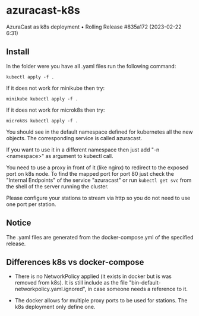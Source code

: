 # azuracast-k8s

AzuraCast as k8s deployment • Rolling Release #835a172 (2023-02-22 6:31)

## Install

In the folder were you have all .yaml files run the following command:

```
kubectl apply -f .
```

If it does not work for minikube then try:

```
minikube kubectl apply -f .
```

If it does not work for microk8s then try:

```
microk8s kubectl apply -f .
```

You should see in the default namespace defined for kubernetes all the new objects.
The corresponding service is called azuracast.

If you want to use it in a different namespace then just add "-n &lt;namespace&gt;" as argument to kubectl call.

You need to use a proxy in front of it (like nginx) to redirect to the exposed port on k8s node.
To find the mapped port for port 80 just check the "Internal Endpoints" of the service "azuracast" or run `kubectl get svc` from the shell of the server running the cluster.

Please configure your stations to stream via http so you do not need to use one port per station.

## Notice

The .yaml files are generated from the docker-compose.yml of the specified release.

## Differences k8s vs docker-compose

* There is no NetworkPolicy applied (it exists in docker but is was removed from k8s).
It is still include as the file "bin-default-networkpolicy.yaml.ignored", in case someone needs a reference to it.

* The docker allows for multiple proxy ports to be used for stations.
The k8s deployment only define one.
